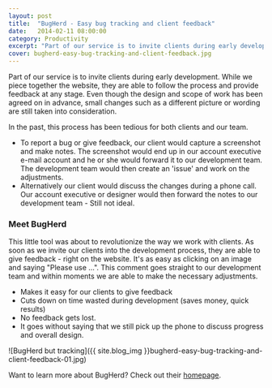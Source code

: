 ```yaml
---
layout: post
title:  "BugHerd - Easy bug tracking and client feedback"
date:   2014-02-11 08:00:00
category: Productivity
excerpt: "Part of our service is to invite clients during early development. While we piece together the website, they are able to follow the process and provide feedback at any stage."
cover: bugherd-easy-bug-tracking-and-client-feedback.jpg
---
```


Part of our service is to invite clients during early development. While we piece together the website, they are able to follow the process and provide feedback at any stage. Even though the design and scope of work has been agreed on in advance, small changes such as a different picture or wording are still taken into consideration.

In the past, this process has been tedious for both clients and our team.

- To report a bug or give feedback, our client would capture a screenshot and make notes. The screenshot would end up in our account executive e-mail account and he or she would forward it to our development team. The development team would then create an 'issue' and work on the adjustments.
- Alternatively our client would discuss the changes during a phone call. Our account executive or designer would then forward the notes to our development team - Still not ideal.

### Meet BugHerd

This little tool was about to revolutionize the way we work with clients. As soon as we invite our clients into the development process, they are able to give feedback - right on the website. It's as easy as clicking on an image and saying "Please use ...". This comment goes straight to our development team and within moments we are able to make the necessary adjustments.

- Makes it easy for our clients to give feedback
- Cuts down on time wasted during development (saves money, quick results)
- No feedback gets lost.
- It goes without saying that we still pick up the phone to discuss progress and overall design.

![BugHerd but tracking]({{ site.blog_img }}bugherd-easy-bug-tracking-and-client-feedback-01.jpg)

Want to learn more about BugHerd? Check out their [homepage][homepage].

[homepage]: http://www.bugherd.com/
